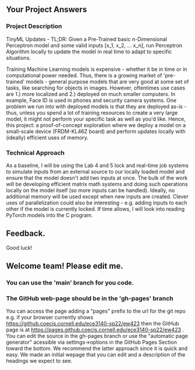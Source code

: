 ## Your Project Answers

### Project Description
TinyML Updates - TL;DR: Given a Pre-Trained basic n-Dimensional Perceptron model and some valid inputs [x_1, x_2, ... x_n], run Perceptron Algorithm locally to update the model in real time to adapt to specific situations.

Training Machine Learning models is expensive - whether it be in time or in computational power needed. Thus, there is a growing market of 'pre-trained' models - general purpose models that are very good at some set of tasks, like searching for objects in images. However, oftentimes use cases are 1.) more localized and 2.) deployed on much smaller computers. In example, Face ID is used in phones and security camera systems. One problem we run into with deployed models is that they are deployed as-is - thus, unless you spend a lot of training resources to create a very large model, it might not perform your specific task as well as you'd like. Hence, this project: a proof-of-concept exploration where we deploy a model on a small-scale device (FRDM-KL46Z board) and perform updates locally with (ideally) efficient uses of memory.


### Technical Approach
As a baseline, I will be using the Lab 4 and 5 lock and real-time job systems to simulate inputs from an external source to our locally loaded model and ensure that the model doesn't add two inputs at once. The bulk of the work will be developing efficient matrix math systems and doing such operations locally on the model itself (so more inputs can be handled). Ideally, no additional memory will be used except when new inputs are created. Clever uses of parallelization could also be interesting - e.g. adding inputs to each other if the model is currently locked. If time allows, I will look into reading PyTorch models into the C program.

## Feedback.

Good luck!

## Welcome team! Please edit me.
### You can use the 'main' branch for you code.
### The GitHub web-page should be in the 'gh-pages' branch
You can access the page adding a "pages" prefix to the url for the git repo e.g. if your browser currently shows https://github.coecis.cornell.edu/ece3140-sp22/ew423 then the GitHub page is at https://pages.github.coecis.cornell.edu/ece3140-sp22/ew423 . You can edit the source in the gh-pages branch or use the "automatic page generator" acessible via settings->options in the GitHub Pages Section toward the bottom. We recommend the latter approach since it is quick and easy. We made an initial wepage that you can edit and a description of the headings we expect to see.
